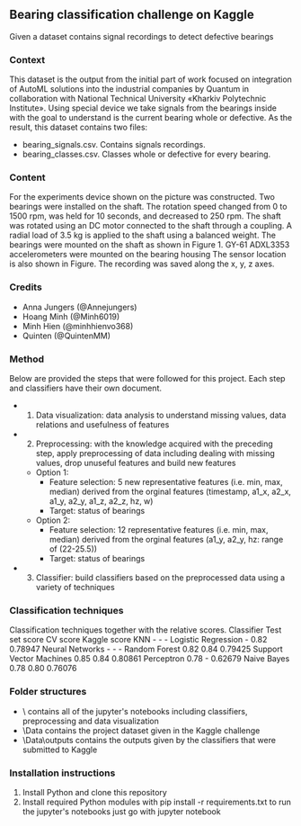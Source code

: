## Bearing classification challenge on Kaggle
Given a dataset contains signal recordings to detect defective bearings

### Context
This dataset is the output from the initial part of work focused on integration of AutoML solutions into the industrial companies by Quantum in collaboration with National Technical University «Kharkiv Polytechnic Institute». Using special device we take signals from the bearings inside with the goal to understand is the current bearing whole or defective. As the result, this dataset contains two files:

 - bearing_signals.csv. Contains signals recordings.
 - bearing_classes.csv. Classes whole or defective for every bearing.
### Content
For the experiments device shown on the picture was constructed. Two bearings were installed on the shaft. The rotation speed changed from 0 to 1500 rpm, was held for 10 seconds, and decreased to 250 rpm. The shaft was rotated using an DC motor connected to the shaft through a coupling. A radial load of 3.5 kg is applied to the shaft using a balanced weight.
The bearings were mounted on the shaft as shown in Figure 1. GY-61 ADXL3353 accelerometers were mounted on the bearing housing The sensor location is also shown in Figure. The recording was saved along the x, y, z axes.


### Credits
* Anna Jungers (@Annejungers)
* Hoang Minh (@Minh6019)
* Minh Hien (@minhhienvo368)
* Quinten (@QuintenMM)

### Method
Below are provided the steps that were followed for this project. Each step and classifiers have their own document.
 - 1. Data visualization: data analysis to understand missing values, data relations and usefulness of features
 - 2. Preprocessing: with the knowledge acquired with the preceding step, apply preprocessing of data including dealing with missing values, drop unuseful features and build new features
    - Option 1: 
         - Feature selection: 5 new representative features (i.e. min, max, median) derived from the orginal features (timestamp, a1_x, a2_x, a1_y, a2_y, a1_z, a2_z, hz, w)
         - Target: status of bearings
    - Option 2: 
         - Feature selection: 12 representative features (i.e. min, max, median) derived from the orginal features (a1_y, a2_y, hz: range of (22-25.5))
         - Target: status of bearings 
 - 3. Classifier: build classifiers based on the preprocessed data using a variety of techniques

### Classification techniques
Classification techniques together with the relative scores.
Classifier	Test set score	CV score	Kaggle score
KNN	-	-	-
Logistic Regression	-	0.82	0.78947
Neural Networks	-	-	-
Random Forest	0.82	0.84	0.79425
Support Vector Machines	0.85	0.84	0.80861
Perceptron	0.78	-	0.62679
Naive Bayes	0.78	0.80	0.76076

### Folder structures
* \ contains all of the jupyter's notebooks including classifiers, preprocessing and data visualization
* \Data contains the project dataset given in the Kaggle challenge
* \Data\outputs contains the outputs given by the classifiers that were submitted to Kaggle

### Installation instructions
1. Install Python and clone this repository
2. Install required Python modules with pip install -r requirements.txt
to run the jupyter's notebooks just go with jupyter notebook
